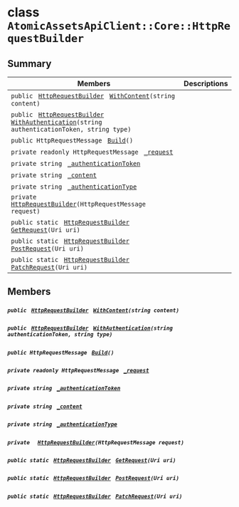 # class `AtomicAssetsApiClient::Core::HttpRequestBuilder` 

## Summary

 Members                                | Descriptions                                
----------------------------------------|---------------------------------------------
`public ` [`HttpRequestBuilder`](#class_atomic_assets_api_client_1_1_core_1_1_http_request_builder)` ` [`WithContent`](#class_atomic_assets_api_client_1_1_core_1_1_http_request_builder_1aeebb79b7c5e479bd47ef70a51b3e125a)`(string content)` | 
`public ` [`HttpRequestBuilder`](#class_atomic_assets_api_client_1_1_core_1_1_http_request_builder)` ` [`WithAuthentication`](#class_atomic_assets_api_client_1_1_core_1_1_http_request_builder_1a299ac32346c583d659a8b17c6422c6a9)`(string authenticationToken, string type)` | 
`public HttpRequestMessage ` [`Build`](#class_atomic_assets_api_client_1_1_core_1_1_http_request_builder_1aa7fd1b35577f6625266342f19f9d8ea1)`()` | 
`private readonly HttpRequestMessage ` [`_request`](#class_atomic_assets_api_client_1_1_core_1_1_http_request_builder_1af9c69499feb895ec261a4ec57785397b) | 
`private string ` [`_authenticationToken`](#class_atomic_assets_api_client_1_1_core_1_1_http_request_builder_1acecef2b0365a83cb899f90e3f18ccdd9) | 
`private string ` [`_content`](#class_atomic_assets_api_client_1_1_core_1_1_http_request_builder_1a41b3b1a70073243ee5dbd4b08c405dd9) | 
`private string ` [`_authenticationType`](#class_atomic_assets_api_client_1_1_core_1_1_http_request_builder_1a475bb512c61afd9dd697da5edf0fb906) | 
`private  ` [`HttpRequestBuilder`](#class_atomic_assets_api_client_1_1_core_1_1_http_request_builder_1a1295c84d52f3a83b0492630e49533042)`(HttpRequestMessage request)` | 
`public static ` [`HttpRequestBuilder`](#class_atomic_assets_api_client_1_1_core_1_1_http_request_builder)` ` [`GetRequest`](#class_atomic_assets_api_client_1_1_core_1_1_http_request_builder_1a58a5e07f5e1d4bd2e236d51d7d75cff8)`(Uri uri)` | 
`public static ` [`HttpRequestBuilder`](#class_atomic_assets_api_client_1_1_core_1_1_http_request_builder)` ` [`PostRequest`](#class_atomic_assets_api_client_1_1_core_1_1_http_request_builder_1a2280b2c46b37d28d11608a882d6ce365)`(Uri uri)` | 
`public static ` [`HttpRequestBuilder`](#class_atomic_assets_api_client_1_1_core_1_1_http_request_builder)` ` [`PatchRequest`](#class_atomic_assets_api_client_1_1_core_1_1_http_request_builder_1ab4fb4fdaf209686fc008bddbdbbae9bd)`(Uri uri)` | 

## Members

##### `public ` [`HttpRequestBuilder`](#class_atomic_assets_api_client_1_1_core_1_1_http_request_builder)` ` [`WithContent`](#class_atomic_assets_api_client_1_1_core_1_1_http_request_builder_1aeebb79b7c5e479bd47ef70a51b3e125a)`(string content)` 

##### `public ` [`HttpRequestBuilder`](#class_atomic_assets_api_client_1_1_core_1_1_http_request_builder)` ` [`WithAuthentication`](#class_atomic_assets_api_client_1_1_core_1_1_http_request_builder_1a299ac32346c583d659a8b17c6422c6a9)`(string authenticationToken, string type)` 

##### `public HttpRequestMessage ` [`Build`](#class_atomic_assets_api_client_1_1_core_1_1_http_request_builder_1aa7fd1b35577f6625266342f19f9d8ea1)`()` 

##### `private readonly HttpRequestMessage ` [`_request`](#class_atomic_assets_api_client_1_1_core_1_1_http_request_builder_1af9c69499feb895ec261a4ec57785397b) 

##### `private string ` [`_authenticationToken`](#class_atomic_assets_api_client_1_1_core_1_1_http_request_builder_1acecef2b0365a83cb899f90e3f18ccdd9) 

##### `private string ` [`_content`](#class_atomic_assets_api_client_1_1_core_1_1_http_request_builder_1a41b3b1a70073243ee5dbd4b08c405dd9) 

##### `private string ` [`_authenticationType`](#class_atomic_assets_api_client_1_1_core_1_1_http_request_builder_1a475bb512c61afd9dd697da5edf0fb906) 

##### `private  ` [`HttpRequestBuilder`](#class_atomic_assets_api_client_1_1_core_1_1_http_request_builder_1a1295c84d52f3a83b0492630e49533042)`(HttpRequestMessage request)` 

##### `public static ` [`HttpRequestBuilder`](#class_atomic_assets_api_client_1_1_core_1_1_http_request_builder)` ` [`GetRequest`](#class_atomic_assets_api_client_1_1_core_1_1_http_request_builder_1a58a5e07f5e1d4bd2e236d51d7d75cff8)`(Uri uri)` 

##### `public static ` [`HttpRequestBuilder`](#class_atomic_assets_api_client_1_1_core_1_1_http_request_builder)` ` [`PostRequest`](#class_atomic_assets_api_client_1_1_core_1_1_http_request_builder_1a2280b2c46b37d28d11608a882d6ce365)`(Uri uri)` 

##### `public static ` [`HttpRequestBuilder`](#class_atomic_assets_api_client_1_1_core_1_1_http_request_builder)` ` [`PatchRequest`](#class_atomic_assets_api_client_1_1_core_1_1_http_request_builder_1ab4fb4fdaf209686fc008bddbdbbae9bd)`(Uri uri)` 

